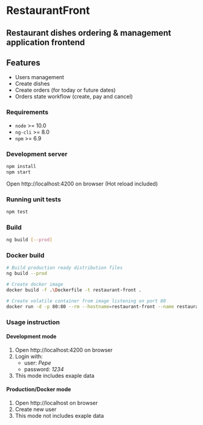 # RestaurantFront

## Restaurant dishes ordering & management application frontend

## Features
 * Users management
 * Create dishes
 * Create orders (for today or future dates)
 * Orders state workflow (create, pay and cancel)

### Requirements

 * `node`  >= 10.0
 * `ng-cli` >= 8.0
 * `npm` >= 6.9

### Development server

```bash
npm install
npm start
```
Open http://localhost:4200 on browser (Hot reload included)

### Running unit tests

```bash
npm test
```

### Build

```bash
ng build [--prod]
```

### Docker build

```bash
# Build production ready distribution files
ng build --prod

# Create docker image
docker build -f .\Dockerfile -t restaurant-front .

# Create volatile container from image listening on port 80
docker run -d -p 80:80 --rm --hostname=restaurant-front --name restaurant-front restaurant-front
```

### Usage instruction

#### Development mode

1. Open http://localhost:4200 on browser
2. Login with:
    - user: *Pepe*
    - password: *1234*
3. This mode includes exaple data

#### Production/Docker mode

1. Open http://localhost on browser
2. Create new user
3. This mode not includes exaple data